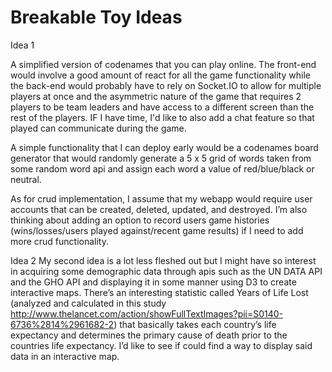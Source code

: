 # Breakable Toy Ideas

Idea 1

A simplified version of codenames that you can play online. The front-end would involve a good amount of react for all the game functionality while the back-end would probably have to rely on Socket.IO to allow for multiple players at once and the asymmetric nature of the game that requires 2 players to be team leaders and have access to a different screen than the rest of the players. IF I have time, I'd like to also add a chat feature so that played can communicate during the game.

A simple functionality that I can deploy early would be a codenames board generator that would randomly generate a 5 x 5 grid of words taken from some random word api and assign each word a value of red/blue/black or neutral.

As for crud implementation, I assume that my webapp would require user accounts that can be created, deleted, updated, and destroyed. I’m also thinking about adding an option to record users game histories (wins/losses/users played against/recent game results) if I need to add more crud functionality.




Idea 2
My second idea is a lot less fleshed out but I might have so interest in acquiring some demographic data through apis such as the UN DATA API and the GHO API and displaying it in some manner using D3 to create interactive maps. There’s an interesting statistic called Years of Life Lost (analyzed and calculated in this study http://www.thelancet.com/action/showFullTextImages?pii=S0140-6736%2814%2961682-2) that basically takes each country’s life expectancy and determines the primary cause of death prior to the countries life expectancy. I’d like to see if could find a way to display said data in an interactive map.
